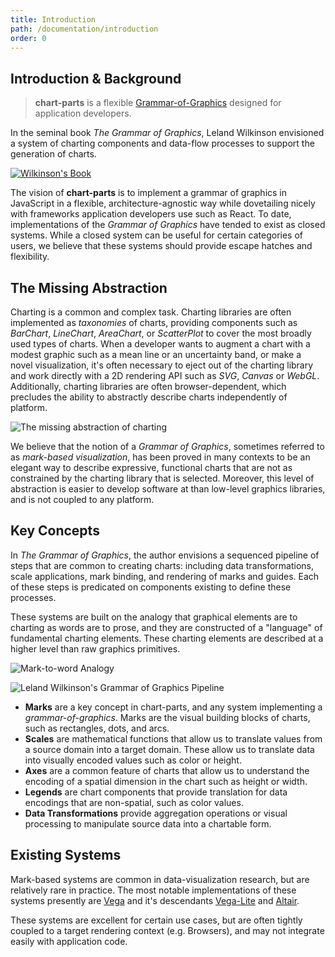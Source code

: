 ```yaml
---
title: Introduction
path: /documentation/introduction
order: 0
---
```


## Introduction & Background

> **chart-parts** is a flexible
> [Grammar-of-Graphics](https://www.springer.com/us/book/9780387245447)
> designed for application developers.

In the seminal book _The Grammar of Graphics_, Leland Wilkinson envisioned a
system of charting components and data-flow processes to support the generation
of charts.

[![Wilkinson's Book](/images/wilkinson_book.png)](https://www.springer.com/us/book/9780387245447)

The vision of **chart-parts** is to implement a grammar of graphics in
JavaScript in a flexible, architecture-agnostic way while dovetailing nicely
with frameworks application developers use such as React. To date,
implementations of the _Grammar of Graphics_ have tended to exist as closed
systems. While a closed system can be useful for certain categories of users,
we believe that these systems should provide escape hatches and flexibility.

## The Missing Abstraction

Charting is a common and complex task. Charting libraries are often implemented
as _taxonomies_ of charts, providing components such as _BarChart_,
_LineChart_, _AreaChart_, or _ScatterPlot_ to cover the most broadly used types
of charts. When a developer wants to augment a chart with a modest graphic
such as a mean line or an uncertainty band, or make a novel visualization,
it's often necessary to eject out of the charting library and work directly
with a 2D rendering API such as _SVG_, _Canvas_ or _WebGL_. Additionally,
charting libraries are often browser-dependent, which precludes the ability to
abstractly describe charts independently of platform.

![The missing abstraction of charting](/images/missing_abstraction.png)

We believe that the notion of a _Grammar of Graphics_, sometimes referred to as
_mark-based visualization_, has been proved in many contexts to be an elegant
way to describe expressive, functional charts that are not as constrained by
the charting library that is selected. Moreover, this level of abstraction is
easier to develop software at than low-level graphics libraries, and is not
coupled to any platform.

## Key Concepts

<!--alex disable color -->

In _The Grammar of Graphics_, the author envisions a sequenced pipeline of
steps that are common to creating charts: including data transformations, scale
applications, mark binding, and rendering of marks and guides. Each of these
steps is predicated on components existing to define these processes.

These systems are built on the analogy that graphical elements are to charting as
words are to prose, and they are constructed of a "language" of fundamental
charting elements. These charting elements are described at a higher level than
raw graphics primitives.

![Mark-to-word Analogy](/images/analogy.png)

![Leland Wilkinson's Grammar of Graphics Pipeline](/images/pipeline.png)

- **Marks** are a key concept in chart-parts, and any system implementing a
  _grammar-of-graphics_. Marks are the visual building blocks of charts, such as
  rectangles, dots, and arcs.
- **Scales** are mathematical functions that allow us to translate values from
  a source domain into a target domain. These allow us to translate data into
  visually encoded values such as color or height.
- **Axes** are a common feature of charts that allow us to understand the
  encoding of a spatial dimension in the chart such as height or width.
- **Legends** are chart components that provide translation for data encodings
  that are non-spatial, such as color values.
- **Data Transformations** provide aggregation operations or visual processing
  to manipulate source data into a chartable form.

## Existing Systems

Mark-based systems are common in data-visualization research, but are
relatively rare in practice. The most notable implementations of these systems
presently are [Vega](http://vega.github.io/) and it's descendants
[Vega-Lite](https://vega.github.io/vega-lite/)
and [Altair](https://altair-viz.github.io/).

These systems are excellent for certain use cases, but are often tightly
coupled to a target rendering context (e.g. Browsers), and may not integrate
easily with application code.
